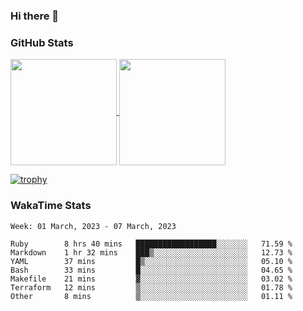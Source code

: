 ### Hi there 👋

### GitHub Stats

<a href="https://github.com/anuraghazra/github-readme-stats">
  <img align="center" height="170px" src="https://github-readme-stats.vercel.app/api/top-langs/?username=tksfjt1024&layout=compact&count_private=true&show_icons=true&show_icons=true&theme=graywhite" />
</a>
<a href="https://github.com/anuraghazra/github-readme-stats">
  <img align="center" height="170px" src="https://github-readme-stats.vercel.app/api?username=tksfjt1024&count_private=true&show_icons=true&show_icons=true&theme=graywhite" />
</a>

[![trophy](https://github-profile-trophy.vercel.app/?username=tksfjt1024)](https://github.com/ryo-ma/github-profile-trophy)

### WakaTime Stats

<!--START_SECTION:waka-->
```text
Week: 01 March, 2023 - 07 March, 2023

Ruby        8 hrs 40 mins   ██████████████████░░░░░░░   71.59 % 
Markdown    1 hr 32 mins    ███▒░░░░░░░░░░░░░░░░░░░░░   12.73 % 
YAML        37 mins         █▒░░░░░░░░░░░░░░░░░░░░░░░   05.10 % 
Bash        33 mins         █░░░░░░░░░░░░░░░░░░░░░░░░   04.65 % 
Makefile    21 mins         ▓░░░░░░░░░░░░░░░░░░░░░░░░   03.02 % 
Terraform   12 mins         ▒░░░░░░░░░░░░░░░░░░░░░░░░   01.78 % 
Other       8 mins          ▒░░░░░░░░░░░░░░░░░░░░░░░░   01.11 % 
```
<!--END_SECTION:waka-->
